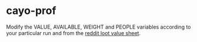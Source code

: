 # cayo-prof

Modify the VALUE, AVAILABLE, WEIGHT and PEOPLE variables according to your particular run and from the [reddit loot value sheet](https://www.reddit.com/r/gtaonline/comments/kg307j/the_cayo_perico_heist_loot_value/?utm_source=amp&utm_medium=&utm_content=post_body).

